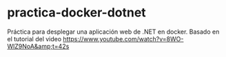 # practica-docker-dotnet
Práctica para desplegar una aplicación web de .NET en docker. Basado en el tutorial del video https://www.youtube.com/watch?v=8WO-WlZ9NoA&amp;t=42s
